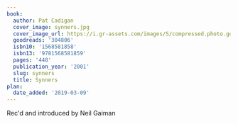 ```yaml
---
book:
  author: Pat Cadigan
  cover_image: synners.jpg
  cover_image_url: https://i.gr-assets.com/images/S/compressed.photo.goodreads.com/books/1173564962l/304806.jpg
  goodreads: '304806'
  isbn10: '1568581858'
  isbn13: '9781568581859'
  pages: '448'
  publication_year: '2001'
  slug: synners
  title: Synners
plan:
  date_added: '2019-03-09'
---
```


Rec'd and introduced by Neil Gaiman
